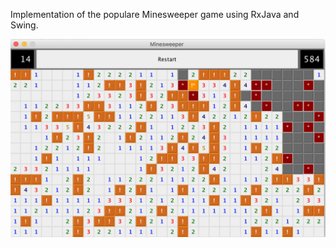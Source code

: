 Implementation of the populare Minesweeper game using RxJava and Swing.

![Minesweeper Game Screenshot](/game_screenshot.png)

